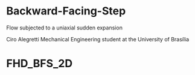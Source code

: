 # Backward-Facing-Step
Flow subjected to a uniaxial sudden expansion

Ciro Alegretti
Mechanical Engineering student at the University of Brasília
# FHD_BFS_2D
